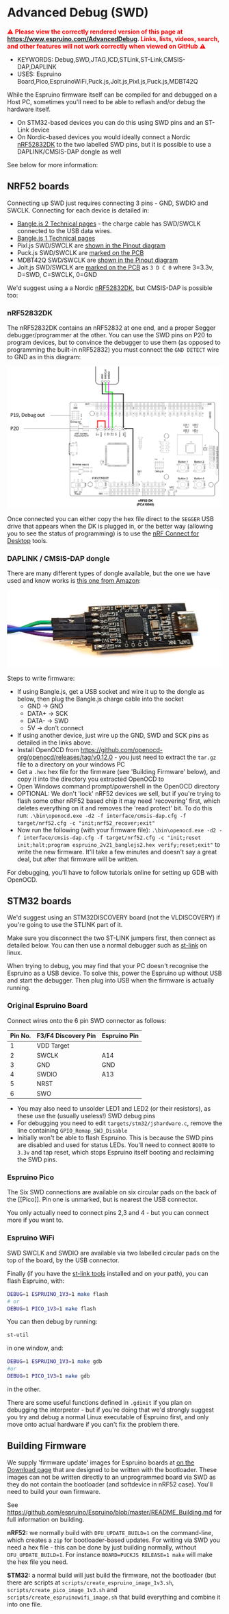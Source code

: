 <!--- Copyright (c) 2024 Gordon Williams, Pur3 Ltd. See the file LICENSE for copying permission. -->
Advanced Debug (SWD)
====================

<span style="color:red">:warning: **Please view the correctly rendered version of this page at https://www.espruino.com/AdvancedDebug. Links, lists, videos, search, and other features will not work correctly when viewed on GitHub** :warning:</span>

* KEYWORDS: Debug,SWD,JTAG,ICD,STLink,ST-Link,CMSIS-DAP,DAPLINK
* USES: Espruino Board,Pico,EspruinoWiFi,Puck.js,Jolt.js,Pixl.js,Puck.js,MDBT42Q

While the Espruino firmware itself can be compiled for and debugged on a Host PC, sometimes you'll need to be able to reflash and/or debug the hardware itself.

* On STM32-based devices you can do this using SWD pins and an ST-Link device
* On Nordic-based devices you would ideally connect a Nordic [nRF52832DK](/nRF52832DK) to the two labelled SWD pins, but it is possible to use a DAPLINK/CMSIS-DAP dongle as well

See below for more information:

NRF52 boards
------------

Connecting up SWD just requires connecting 3 pins - GND, SWDIO and SWCLK. Connecting for each device is detailed in:

* [Bangle.js 2 Technical pages](/Bangle.js2+Technical#swd) - the charge cable has SWD/SWCLK connected to the USB data wires.
* [Bangle.js 1 Technical pages](/Bangle.js+Technical#swd-programming)
* Pixl.js SWD/SWCLK are [shown in the Pinout diagram](/Pixl.js#pinout)
* Puck.js SWD/SWCLK are [marked on the PCB](/Puck.js#pinout)
* MDBT42Q SWD/SWCLK are [shown in the Pinout diagram](/MDBT42Q#pinout)
* Jolt.js SWD/SWCLK are [marked on the PCB](/Jolt.js#pinout) as `3 D C 0` where 3=3.3v, D=SWD, C=SWCLK, 0=GND

We'd suggest using a a Nordic [nRF52832DK](/nRF52832DK), but CMSIS-DAP is possible too:

### nRF52832DK

The nRF52832DK contains an nRF52832 at one end, and a proper Segger debugger/programmer at the other. You can use the SWD pins on P20 to program devices, but to convince the debugger to use them (as opposed to programming the built-in nRF52832) you must connect the `GND DETECT` wire to GND as in this diagram:

![](AdvancedDebug/nRF52DK_schematic.png)

Once connected you can either copy the hex file direct to the `SEGGER` USB drive that appears when the DK is plugged in, or the better way (allowing you to see the status of programming) is to use the [nRF Connect for Desktop](https://www.nordicsemi.com/Products/Development-tools/nRF-Connect-for-Desktop) tools.


### DAPLINK / CMSIS-DAP dongle

There are many different types of dongle available, but the one we have used and know works is [this one from Amazon](https://www.amazon.com/DKARDU-Replaces-downloader-Emulator-Interface/dp/B0BGQZHL75/ref=sr_1_5):

![DAPLINK / CMSIS-DAP dongle](AdvancedDebug/DAPLINK.jpg)

Steps to write firmware:

* If using Bangle.js, get a USB socket and wire it up to the dongle as below, then plug the Bangle.js charge cable into the socket
  * GND -> GND
  * DATA+ -> SCK
  * DATA- -> SWD
  * 5V -> don't connect
* If using another device, just wire up the GND, SWD and SCK pins as detailed in the links above.
* Install OpenOCD from https://github.com/openocd-org/openocd/releases/tag/v0.12.0 - you just need to extract the `tar.gz` file to a directory on your windows PC
* Get a `.hex` hex file for the firmware (see 'Building Firmware' below), and copy it into the directory you extracted OpenOCD to
* Open Windows command prompt/powershell in the OpenOCD directory
* OPTIONAL: We don't 'lock' nRF52 devices we sell, but if you're trying to flash some other nRF52 based chip it may need 'recovering' first, which deletes everything on it and removes the 'read protect' bit. To do this run: `.\bin\openocd.exe -d2 -f interface/cmsis-dap.cfg -f target/nrf52.cfg -c "init;nrf52_recover;exit"`
* Now run the following (with your firmware file): `.\bin\openocd.exe -d2 -f interface/cmsis-dap.cfg -f target/nrf52.cfg -c "init;reset init;halt;program espruino_2v21_banglejs2.hex verify;reset;exit"` to write the new firmware. It'll take a few minutes and doesn't say a great deal, but after that firmware will be written.

For debugging, you'll have to follow tutorials online for setting up GDB with OpenOCD.


STM32 boards
--------------

We'd suggest using an STM32DISCOVERY board (not the VLDISCOVERY) if you're going to use the STLINK part of it.

Make sure you disconnect the two ST-LINK jumpers first, then connect as detailed below. You can then use a normal debugger such as [st-link](https://github.com/texane/stlink) on linux.

When trying to debug, you may find that your PC doesn't recognise the Espruino as a USB device. To solve this, power the Espruino up without USB and start the debugger. Then plug into USB when the firmware is actually running.

### Original Espruino Board

Connect wires onto the 6 pin SWD connector as follows:

| Pin No. | F3/F4 Discovery Pin  | Espruino Pin |
|----------------|------|--------------|
| 1 | VDD Target | |
| 2 | SWCLK      | A14 |
| 3 | GND        | GND |
| 4 | SWDIO      | A13 |
| 5 | NRST       | |
| 6 | SWO        | |

* You may also need to unsolder LED1 and LED2 (or their resistors), as these use the (usually useless!) SWD debug pins
* For debugging you need to edit ```targets/stm32/jshardware.c```, remove the line containing ```GPIO_Remap_SWJ_Disable```
* Initially won't be able to flash Espruino. This is because the SWD pins are disabled and used for status LEDs. You'll need to connect `BOOT0` to `3.3v` and tap reset, which stops Espruino itself booting and reclaiming the SWD pins.

### Espruino Pico

The Six SWD connections are available on six circular pads on the back of the [[Pico]]. Pin one is unmarked, but is nearest the USB connector.

You only actually need to connect pins 2,3 and 4 - but you can connect more if you want to.

###  Espruino WiFi

SWD SWCLK and SWDIO are available via two labelled circular pads on the top of the board, by the USB connector.

Finally (if you have the [st-link tools](https://github.com/texane/stlink) installed and on your path), you can flash Espruino, with:

```Bash
DEBUG=1 ESPRUINO_1V3=1 make flash
# or
DEBUG=1 PICO_1V3=1 make flash
```

You can then debug by running:

```Bash
st-util
```

in one window, and:

```Bash
DEBUG=1 ESPRUINO_1V3=1 make gdb
#or
DEBUG=1 PICO_1V3=1 make gdb
```

in the other.

There are some useful functions defined in `.gdinit` if you plan on debugging the interpreter - but if you're doing that we'd strongly suggest you try and debug a normal Linux executable of Espruino first, and only move onto actual hardware if you can't fix the problem there.

Building Firmware
-----------------

We supply 'firmware update' images for Espruino boards at [on the Download page](Download) that are designed to be written with the bootloader. These images can not be written directly to an unprogrammed board via SWD as they do not contain the bootloader (and softdevice in nRF52 case). You'll need to build your own firmware.

See https://github.com/espruino/Espruino/blob/master/README_Building.md for full information on building.

**nRF52:** we normally build with `DFU_UPDATE_BUILD=1` on the command-line, which creates a `zip` for bootloader-based updates. For writing via SWD you need a hex file - this can be done by just building normally, without `DFU_UPDATE_BUILD=1`. For instance `BOARD=PUCKJS RELEASE=1 make` will make the hex file you need.

**STM32:** a normal build will just build the firmware, not the bootloader (but there are scripts at `scripts/create_espruino_image_1v3.sh`, `scripts/create_pico_image_1v3.sh` and `scripts/create_espruinowifi_image.sh` that build everything and combine it into one file.

